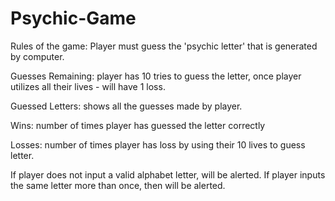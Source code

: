 # Psychic-Game

Rules of the game: 
Player must guess the 'psychic letter' that is generated by computer. 

Guesses Remaining: player has 10 tries to guess the letter, once player utilizes all their lives - will have 1 loss.

Guessed Letters: shows all the guesses made by player.

Wins: number of times player has guessed the letter correctly 

Losses: number of times player has loss by using their 10 lives to guess letter.

If player does not input a valid alphabet letter, will be alerted.
If player inputs the same letter more than once, then will be alerted.
